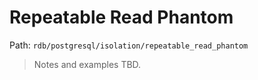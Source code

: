 # Repeatable Read Phantom

Path: `rdb/postgresql/isolation/repeatable_read_phantom`

> Notes and examples TBD.
